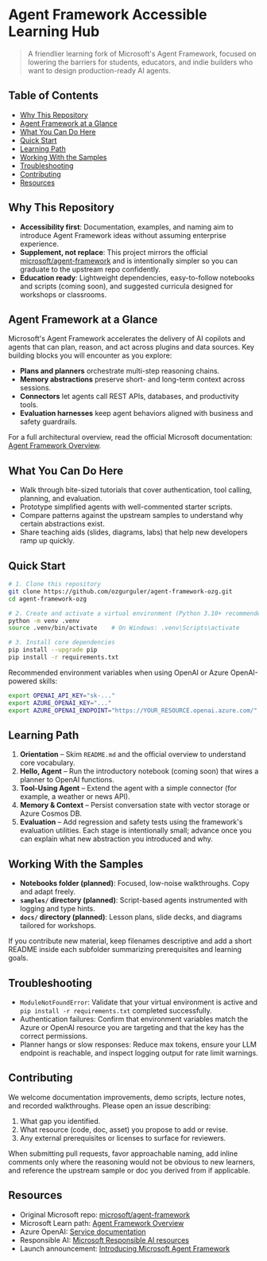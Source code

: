 # Agent Framework Accessible Learning Hub

> A friendlier learning fork of Microsoft's Agent Framework, focused on lowering the barriers for students, educators, and indie builders who want to design production-ready AI agents.

## Table of Contents
- [Why This Repository](#why-this-repository)
- [Agent Framework at a Glance](#agent-framework-at-a-glance)
- [What You Can Do Here](#what-you-can-do-here)
- [Quick Start](#quick-start)
- [Learning Path](#learning-path)
- [Working With the Samples](#working-with-the-samples)
- [Troubleshooting](#troubleshooting)
- [Contributing](#contributing)
- [Resources](#resources)

## Why This Repository
- **Accessibility first**: Documentation, examples, and naming aim to introduce Agent Framework ideas without assuming enterprise experience.
- **Supplement, not replace**: This project mirrors the official [microsoft/agent-framework](https://github.com/microsoft/agent-framework) and is intentionally simpler so you can graduate to the upstream repo confidently.
- **Education ready**: Lightweight dependencies, easy-to-follow notebooks and scripts (coming soon), and suggested curricula designed for workshops or classrooms.

## Agent Framework at a Glance
Microsoft's Agent Framework accelerates the delivery of AI copilots and agents that can plan, reason, and act across plugins and data sources. Key building blocks you will encounter as you explore:
- **Plans and planners** orchestrate multi-step reasoning chains.
- **Memory abstractions** preserve short- and long-term context across sessions.
- **Connectors** let agents call REST APIs, databases, and productivity tools.
- **Evaluation harnesses** keep agent behaviors aligned with business and safety guardrails.

For a full architectural overview, read the official Microsoft documentation: [Agent Framework Overview](https://learn.microsoft.com/en-us/agent-framework/overview/agent-framework-overview).

## What You Can Do Here
- Walk through bite-sized tutorials that cover authentication, tool calling, planning, and evaluation.
- Prototype simplified agents with well-commented starter scripts.
- Compare patterns against the upstream samples to understand why certain abstractions exist.
- Share teaching aids (slides, diagrams, labs) that help new developers ramp up quickly.

## Quick Start
```bash
# 1. Clone this repository
git clone https://github.com/ozgurguler/agent-framework-ozg.git
cd agent-framework-ozg

# 2. Create and activate a virtual environment (Python 3.10+ recommended)
python -m venv .venv
source .venv/bin/activate    # On Windows: .venv\Scripts\activate

# 3. Install core dependencies
pip install --upgrade pip
pip install -r requirements.txt
```

Recommended environment variables when using OpenAI or Azure OpenAI-powered skills:
```bash
export OPENAI_API_KEY="sk-..."
export AZURE_OPENAI_KEY="..."
export AZURE_OPENAI_ENDPOINT="https://YOUR_RESOURCE.openai.azure.com/"
```

## Learning Path
1. **Orientation** – Skim `README.md` and the official overview to understand core vocabulary.
2. **Hello, Agent** – Run the introductory notebook (coming soon) that wires a planner to OpenAI functions.
3. **Tool-Using Agent** – Extend the agent with a simple connector (for example, a weather or news API).
4. **Memory & Context** – Persist conversation state with vector storage or Azure Cosmos DB.
5. **Evaluation** – Add regression and safety tests using the framework's evaluation utilities.
Each stage is intentionally small; advance once you can explain what new abstraction you introduced and why.

## Working With the Samples
- **Notebooks folder (planned)**: Focused, low-noise walkthroughs. Copy and adapt freely.
- **`samples/` directory (planned)**: Script-based agents instrumented with logging and type hints.
- **`docs/` directory (planned)**: Lesson plans, slide decks, and diagrams tailored for workshops.

If you contribute new material, keep filenames descriptive and add a short README inside each subfolder summarizing prerequisites and learning goals.

## Troubleshooting
- `ModuleNotFoundError`: Validate that your virtual environment is active and `pip install -r requirements.txt` completed successfully.
- Authentication failures: Confirm that environment variables match the Azure or OpenAI resource you are targeting and that the key has the correct permissions.
- Planner hangs or slow responses: Reduce max tokens, ensure your LLM endpoint is reachable, and inspect logging output for rate limit warnings.

## Contributing
We welcome documentation improvements, demo scripts, lecture notes, and recorded walkthroughs. Please open an issue describing:
1. What gap you identified.
2. What resource (code, doc, asset) you propose to add or revise.
3. Any external prerequisites or licenses to surface for reviewers.

When submitting pull requests, favor approachable naming, add inline comments only where the reasoning would not be obvious to new learners, and reference the upstream sample or doc you derived from if applicable.

## Resources
- Original Microsoft repo: [microsoft/agent-framework](https://github.com/microsoft/agent-framework)
- Microsoft Learn path: [Agent Framework Overview](https://learn.microsoft.com/en-us/agent-framework/overview/agent-framework-overview)
- Azure OpenAI: [Service documentation](https://learn.microsoft.com/azure/ai-services/openai/)
- Responsible AI: [Microsoft Responsible AI resources](https://www.microsoft.com/ai/responsible-ai)
- Launch announcement: [Introducing Microsoft Agent Framework](https://azure.microsoft.com/en-us/blog/introducing-microsoft-agent-framework/)
